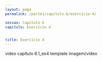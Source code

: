 ```yaml
---
layout: page
permalink: /parte1/capitulo-6/exercicio-4/

sessao: Capítulo 6
capitulo: Exercício 4


title: Exercício 4
---
```


video capítulo 6.1_ex4
template imagem/vídeo
